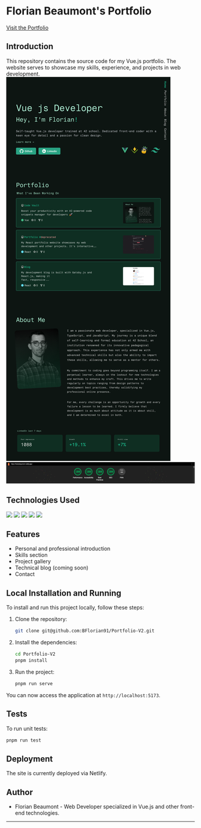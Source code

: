 # Florian Beaumont's Portfolio
[Visit the Portfolio](https://florianbeaumont.netlify.app)
## Introduction
This repository contains the source code for my Vue.js portfolio. The website serves to showcase my skills, experience, and projects in web development.
![Portfolio Preview](https://github.com/BFlorian91/Portfolio-V2/blob/main/src/assets/preview.png?raw=true)
![LightHouse Score](https://github.com/BFlorian91/Portfolio-V2/blob/main/src/assets/lhscore.png?raw=true)

## Technologies Used

![](https://img.shields.io/badge/Vue%20js-35495E?style=for-the-badge&logo=vuedotjs&logoColor=4FC08D)
![](https://img.shields.io/badge/Vite-B73BFE?style=for-the-badge&logo=vite&logoColor=FFD62E)
![](https://img.shields.io/badge/TypeScript-007ACC?style=for-the-badge&logo=typescript&logoColor=white)
![](https://img.shields.io/badge/Tailwind_CSS-38B2AC?style=for-the-badge&logo=tailwind-css&logoColor=white)
![](https://img.shields.io/badge/pnpm-yellow?style=for-the-badge&logo=pnpm&logoColor=white)

## Features

- Personal and professional introduction
- Skills section
- Project gallery
- Technical blog (coming soon)
- Contact

## Local Installation and Running

To install and run this project locally, follow these steps:

1. Clone the repository:

   ```bash
   git clone git@github.com:BFlorian91/Portfolio-V2.git
   ```

2. Install the dependencies:

   ```bash
   cd Portfolio-V2
   pnpm install
   ```

3. Run the project:

   ```bash
   pnpm run serve
   ```

You can now access the application at `http://localhost:5173`.

## Tests

To run unit tests:

```bash
pnpm run test
```

## Deployment

The site is currently deployed via Netlify.

## Author

- Florian Beaumont - Web Developer specialized in Vue.js and other front-end technologies.

---



